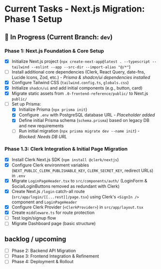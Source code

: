 # Current Tasks - Next.js Migration: Phase 1 Setup

## 🚧 In Progress (Current Branch: `dev`)

### Phase 1: Next.js Foundation & Core Setup
- [x] Initialize Next.js project (`npx create-next-app@latest . --typescript --tailwind --eslint --app --src-dir --import-alias "@/*"`)
- [ ] Install additional core dependencies (Clerk, React Query, date-fns, Lucide Icons, Zod, etc.) - *Prisma & shadcn/ui dependencies installed*
- [x] Configure Tailwind CSS (`tailwind.config.ts`, `globals.css`)
- [x] Initialize `shadcn/ui` and add initial components (e.g., button, card)
- [x] Migrate static assets from `.0-frontend-reference/public/` to Next.js `public/`
- [ ] Set up Prisma:
    - [x] Initialize Prisma (`npx prisma init`)
    - [x] Configure `.env` with PostgreSQL database URL - *Placeholder added*
    - [x] Define initial Prisma schema (`schema.prisma`) based on legacy DB and new requirements
    - [ ] Run initial migration (`npx prisma migrate dev --name init`) - *Blocked: Needs DB URL*
### Phase 1.3: Clerk Integration & Initial Page Migration
- [x] Install Clerk Next.js SDK (`npm install @clerk/nextjs`)
- [x] Configure Clerk environment variables (`NEXT_PUBLIC_CLERK_PUBLISHABLE_KEY`, `CLERK_SECRET_KEY`, redirect URLs) in `.env`
- [x] Migrate `LoginPageHeader.tsx` to `src/components/auth/` (LoginForm & SocialLoginButtons removed as redundant with Clerk)
- [x] Create Next.js `/login` catch-all route (`src/app/login/[[...rest]]/page.tsx`) using Clerk's `<SignIn />` component and `LoginPageHeader`
- [x] Configure Clerk Provider (`<ClerkProvider>`) in `src/app/layout.tsx`
- [x] Create `middleware.ts` for route protection
- [ ] Test login/signup flow
- [ ] Migrate Dashboard page (basic structure)

##  backlog / upcoming
- [ ] Phase 2: Backend API Migration
- [ ] Phase 3: Frontend Integration & Refinement
- [ ] Phase 4: Deployment & Rollout